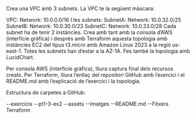 <!-- Ejercicio 2 -->

Crea una VPC amb 3 subnets. La VPC te la següent màscara:

VPC:
    Network: 10.0.0.0/16
I les subnets:
    SubnetA:
    Network: 10.0.32.0/25
    SubnetB:
    Network: 10.0.30.0/23
    SubnetC:
    Network: 10.0.33.0/28
Cada subnet ha de tenir 2 instàncies.
Crea amb tant amb la consola d’AWS (interfície gràfica) i després amb Terraform aquesta topologia amb instàncies EC2 del tipus t3.micro amb Amazon Linux 2023 a la regió us-east-1. Totes les subnets han d’estar a la AZ-1A. Fes també la topologia amb LucidChart.

Per consola AWS (interfície gràfica), lliura captura final dels recursos creats.
Per Terraform, lliura l’enllaç del repositori GitHub amb l’exercici i el README.md amb l’explicació de l’exercici i la topologia.


Estructura de carpetes a GitHub:

--exercicis
    --pt1-3-ex2
        --assets
            --Imatges
        --README.md
        --Fitxers Terraform
